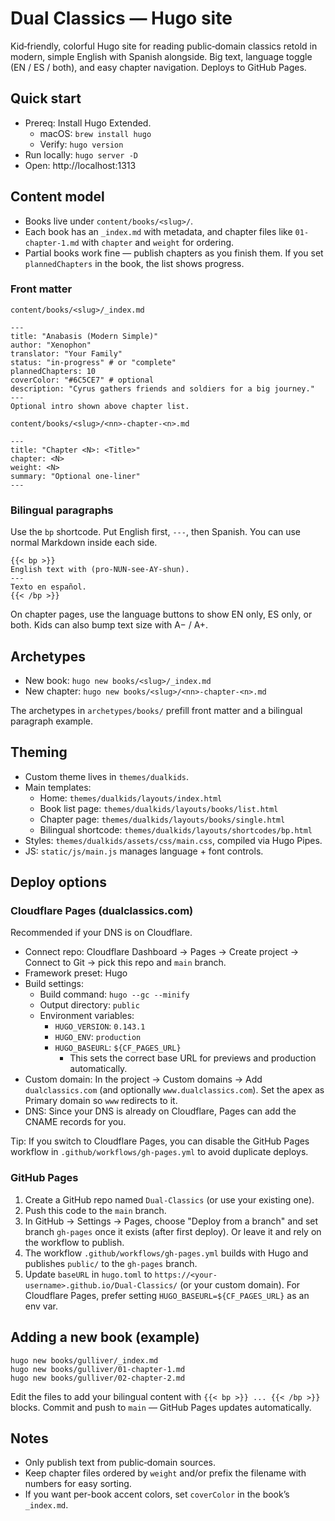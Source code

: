 # Dual Classics — Hugo site

Kid‑friendly, colorful Hugo site for reading public‑domain classics retold in modern, simple English with Spanish alongside. Big text, language toggle (EN / ES / both), and easy chapter navigation. Deploys to GitHub Pages.

## Quick start

- Prereq: Install Hugo Extended.
  - macOS: `brew install hugo`
  - Verify: `hugo version`
- Run locally: `hugo server -D`
- Open: http://localhost:1313

## Content model

- Books live under `content/books/<slug>/`.
- Each book has an `_index.md` with metadata, and chapter files like `01-chapter-1.md` with `chapter` and `weight` for ordering.
- Partial books work fine — publish chapters as you finish them. If you set `plannedChapters` in the book, the list shows progress.

### Front matter

`content/books/<slug>/_index.md`

```
---
title: "Anabasis (Modern Simple)"
author: "Xenophon"
translator: "Your Family"
status: "in-progress" # or "complete"
plannedChapters: 10
coverColor: "#6C5CE7" # optional
description: "Cyrus gathers friends and soldiers for a big journey."
---
Optional intro shown above chapter list.
```

`content/books/<slug>/<nn>-chapter-<n>.md`

```
---
title: "Chapter <N>: <Title>"
chapter: <N>
weight: <N>
summary: "Optional one-liner"
---
```

### Bilingual paragraphs

Use the `bp` shortcode. Put English first, `---`, then Spanish. You can use normal Markdown inside each side.

```
{{< bp >}}
English text with (pro-NUN-see-AY-shun).
---
Texto en español.
{{< /bp >}}
```

On chapter pages, use the language buttons to show EN only, ES only, or both. Kids can also bump text size with A− / A+.

## Archetypes

- New book: `hugo new books/<slug>/_index.md`
- New chapter: `hugo new books/<slug>/<nn>-chapter-<n>.md`

The archetypes in `archetypes/books/` prefill front matter and a bilingual paragraph example.

## Theming

- Custom theme lives in `themes/dualkids`.
- Main templates:
  - Home: `themes/dualkids/layouts/index.html`
  - Book list page: `themes/dualkids/layouts/books/list.html`
  - Chapter page: `themes/dualkids/layouts/books/single.html`
  - Bilingual shortcode: `themes/dualkids/layouts/shortcodes/bp.html`
- Styles: `themes/dualkids/assets/css/main.css`, compiled via Hugo Pipes.
- JS: `static/js/main.js` manages language + font controls.

## Deploy options

### Cloudflare Pages (dualclassics.com)

Recommended if your DNS is on Cloudflare.

- Connect repo: Cloudflare Dashboard → Pages → Create project → Connect to Git → pick this repo and `main` branch.
- Framework preset: Hugo
- Build settings:
  - Build command: `hugo --gc --minify`
  - Output directory: `public`
  - Environment variables:
    - `HUGO_VERSION`: `0.143.1`
    - `HUGO_ENV`: `production`
    - `HUGO_BASEURL`: `${CF_PAGES_URL}`
      - This sets the correct base URL for previews and production automatically.
- Custom domain: In the project → Custom domains → Add `dualclassics.com` (and optionally `www.dualclassics.com`). Set the apex as Primary domain so `www` redirects to it.
- DNS: Since your DNS is already on Cloudflare, Pages can add the CNAME records for you.

Tip: If you switch to Cloudflare Pages, you can disable the GitHub Pages workflow in `.github/workflows/gh-pages.yml` to avoid duplicate deploys.

### GitHub Pages

1. Create a GitHub repo named `Dual-Classics` (or use your existing one).
2. Push this code to the `main` branch.
3. In GitHub → Settings → Pages, choose "Deploy from a branch" and set branch `gh-pages` once it exists (after first deploy). Or leave it and rely on the workflow to publish.
4. The workflow `.github/workflows/gh-pages.yml` builds with Hugo and publishes `public/` to the `gh-pages` branch.
5. Update `baseURL` in `hugo.toml` to `https://<your-username>.github.io/Dual-Classics/` (or your custom domain). For Cloudflare Pages, prefer setting `HUGO_BASEURL=${CF_PAGES_URL}` as an env var.

## Adding a new book (example)

```
hugo new books/gulliver/_index.md
hugo new books/gulliver/01-chapter-1.md
hugo new books/gulliver/02-chapter-2.md
```

Edit the files to add your bilingual content with `{{< bp >}} ... {{< /bp >}}` blocks. Commit and push to `main` — GitHub Pages updates automatically.

## Notes

- Only publish text from public‑domain sources.
- Keep chapter files ordered by `weight` and/or prefix the filename with numbers for easy sorting.
- If you want per-book accent colors, set `coverColor` in the book’s `_index.md`.
